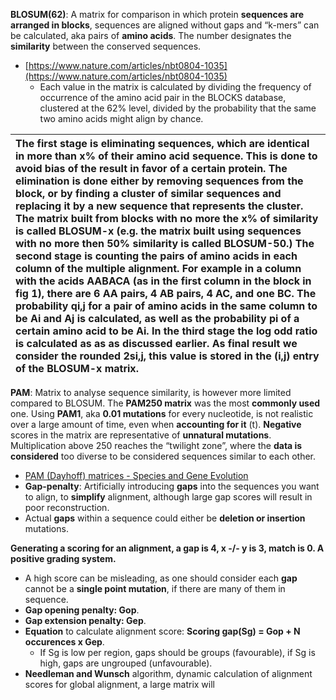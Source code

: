 **BLOSUM(62)**: A matrix for comparison in which protein **sequences are arranged in blocks**, sequences are aligned without gaps and “k-mers” can be calculated, aka pairs of **amino acids**. The number designates the **similarity** between the conserved sequences.

* [https://www.nature.com/articles/nbt0804-1035](https://www.nature.com/articles/nbt0804-1035)   
  * Each value in the matrix is calculated by dividing the frequency of occurrence of the amino acid pair in the BLOCKS database, clustered at the 62% level, divided by the probability that the same two amino acids might align by chance.

|  The first stage is eliminating sequences, which are identical in  more than x% of their amino acid sequence. This is done to avoid  bias of the result in favor of a certain protein. The elimination is  done either by removing sequences from the block, or by finding  a cluster of similar sequences and replacing it by a new sequence  that represents the cluster. The matrix built from blocks with no  more the x% of similarity is called BLOSUM-x (e.g. the matrix  built using sequences with no more then 50% similarity is called  BLOSUM-50.) The second stage is counting the pairs of amino acids in each column of the multiple alignment. For example in a column with the acids AABACA (as in the first column in the block in fig 1), there are 6 AA pairs, 4 AB pairs, 4 AC, and one BC. The probability qi,j for a pair of amino acids in the same column to be Ai and Aj is calculated, as well as the probability pi of a certain amino acid to be Ai. In the third stage the log odd ratio is calculated as as as discussed earlier. As final result we consider the rounded 2si,j, this value is stored in the (i,j) entry of the BLOSUM-x matrix. |
| :---- |

**PAM**: Matrix to analyse sequence similarity, is however more limited compared to BLOSUM. The **PAM250 matrix** was the most **commonly used** one. Using **PAM1**, aka **0.01 mutations** for every nucleotide, is not realistic over a large amount of time, even when **accounting for it** (t). **Negative** scores in the matrix are representative of **unnatural mutations**. Multiplication above 250 reaches the “twilight zone”, where the **data is considered** too diverse to be considered sequences similar to each other.

* [PAM (Dayhoff) matrices \- Species and Gene Evolution](https://cs.rice.edu/~ogilvie/comp571/pam/)  
* **Gap-penalty**: Artificially introducing **gaps** into the sequences you want to align, to **simplify** alignment, although large gap scores will result in poor reconstruction.  
* Actual **gaps** within a sequence could either be **deletion or insertion** mutations.

**Generating a scoring for an alignment, a gap is 4, x \-/- y is 3, match is 0\. A positive grading system.**

* A high score can be misleading, as one should consider each **gap** cannot be a **single point mutation**, if there are many of them in sequence.  
* **Gap opening penalty: Gop**.  
* **Gap extension penalty: Gep**.  
* **Equation** to calculate alignment score: **Scoring gap(Sg) \= Gop \+ N occurences x Gep**.   
  *  If Sg is low per region, gaps should be groups (favourable), if Sg is high, gaps are ungrouped (unfavourable).  
* **Needleman and Wunsch** algorithm, dynamic calculation of alignment scores for global alignment, a large matrix will 

